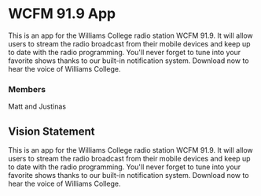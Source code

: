 #  WCFM 91.9 App

This is an app for the Williams College radio station WCFM 91.9. It will allow users to stream the radio broadcast from their mobile devices and keep up to date with the radio programming. You'll never forget to tune into your favorite shows thanks to our built-in notification system. Download now to hear the voice of Williams College.

### Members

Matt and Justinas

## Vision Statement

This is an app for the Williams College radio station WCFM 91.9. It will allow users to stream the radio broadcast from their mobile devices and keep up to date with the radio programming. You'll never forget to tune into your favorite shows thanks to our built-in notification system. Download now to hear the voice of Williams College.
